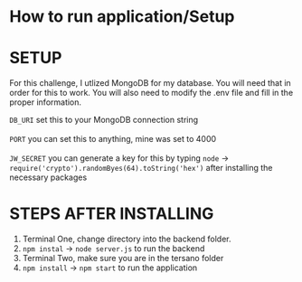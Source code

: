 # How to run application/Setup

# SETUP
For this challenge, I utlized MongoDB for my database. You will need that in order for this to work.
You will also need to modify the .env file and fill in the proper information.

`DB_URI` set this to your MongoDB connection string <br> <br>
`PORT` you can set this to anything, mine was set to 4000 <br> <br>
`JW_SECRET` you can generate a key for this by typing `node` -> `require('crypto').randomByes(64).toString('hex')` after installing the necessary packages

# STEPS AFTER INSTALLING


1. Terminal One, change directory into the backend folder.
2. `npm instal` -> `node server.js` to run the backend
3. Terminal Two, make sure you are in the tersano folder
4. `npm install` -> `npm start` to run the application
   


